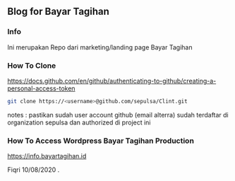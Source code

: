 ## Blog for Bayar Tagihan

### Info
Ini merupakan Repo dari marketing/landing page Bayar Tagihan

### How To Clone

https://docs.github.com/en/github/authenticating-to-github/creating-a-personal-access-token

```bash
git clone https://<username>@github.com/sepulsa/Clint.git
```
notes : pastikan sudah user account github (email alterra) sudah terdaftar di organization sepulsa dan authorized di project ini

### How To Access Wordpress Bayar Tagihan Production
https://info.bayartagihan.id

Fiqri 10/08/2020
.
